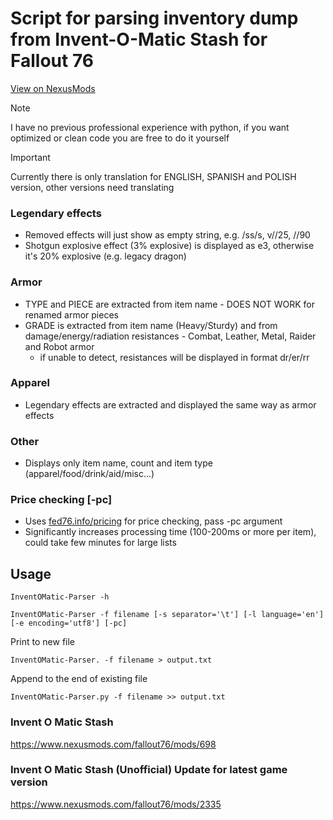 # Script for parsing inventory dump from Invent-O-Matic Stash for Fallout 76

[View on NexusMods](https://www.nexusmods.com/fallout76/mods/2285)

> [!NOTE]
> I have no previous professional experience with python, if you want optimized or clean code you are free to do it yourself

> [!IMPORTANT]
> Currently there is only translation for ENGLISH, SPANISH and POLISH version, other versions need translating

### Legendary effects
- Removed effects will just show as empty string, e.g. /ss/s, v//25, //90
- Shotgun explosive effect (3% explosive) is displayed as e3, otherwise it's 20% explosive (e.g. legacy dragon)

### Armor
- TYPE and PIECE are extracted from item name - DOES NOT WORK for renamed armor pieces
- GRADE is extracted from item name (Heavy/Sturdy) and from damage/energy/radiation resistances - Combat, Leather, Metal, Raider and Robot armor
  - if unable to detect, resistances will be displayed in format dr/er/rr

### Apparel
- Legendary effects are extracted and displayed the same way as armor effects

### Other
- Displays only item name, count and item type (apparel/food/drink/aid/misc...)

### Price checking [-pc]
- Uses [fed76.info/pricing](https://fed76.info/pricing) for price checking, pass -pc argument
- Significantly increases processing time (100-200ms or more per item), could take few minutes for large lists


## Usage
```
InventOMatic-Parser -h

InventOMatic-Parser -f filename [-s separator='\t'] [-l language='en'] [-e encoding='utf8'] [-pc]
```

Print to new file
```
InventOMatic-Parser. -f filename > output.txt
```

Append to the end of existing file
```
InventOMatic-Parser.py -f filename >> output.txt
```

### Invent O Matic Stash
https://www.nexusmods.com/fallout76/mods/698


### Invent O Matic Stash (Unofficial) Update for latest game version
https://www.nexusmods.com/fallout76/mods/2335
